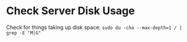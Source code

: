 # Check Server Disk Usage

Check for things taking up disk space: `sudo du -cha --max-depth=1 / | grep -E "M|G"`
